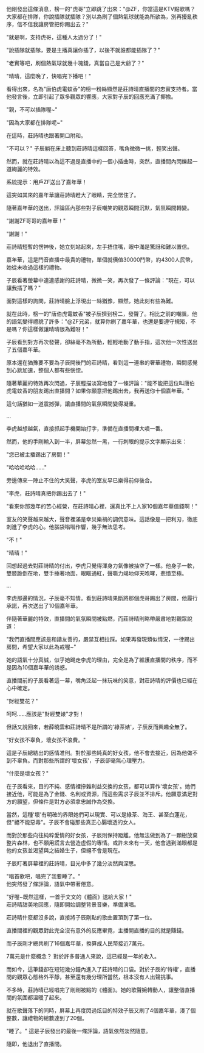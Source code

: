 他剛發出這條消息，榜一的"虎哥"立即跳了出來："@ZF，你當這是KTV點歌嗎？大家都在排隊，你說插隊就插隊？別以為刷了個熱氣球就能為所欲為，別再擾亂秩序，信不信我讓房管把你踢出去？"

"就是啊，支持虎哥，這種人太過分了！"

"說插隊就插隊，要是主播真讓你插了，以後不就誰都能插隊了？"

"老實等吧，刷個熱氣球就幾十塊錢，真當自己是大爺了？"

"晴晴，這麼晚了，快唱完下播吧！"

看得出來，名為"唐伯虎電蚊香"的榜一粉絲顯然是莊詩晴直播間的忠實支持者。當他發言後，立即引起了眾多觀眾的響應，大家對子辰的回應充滿了揶揄。

"親，不可以插隊喔~"

"因為大家都在排隊呢~"

在這時，莊詩晴也跟著開口附和。

"不可以？" 子辰躺在床上聽到莊詩晴這樣回答，嘴角微微一挑，輕笑出聲。

然而，就在莊詩晴以為這不過是直播中的一個小插曲時，突然，直播間內閃爍起一道絢麗的特效。

系統提示：用戶ZF送出了嘉年華！

這突如其來的嘉年華讓莊詩晴瞪大了眼睛，完全愣住了。

隨著嘉年華的送出，評論區內那些對子辰嘲笑的觀眾瞬間沉默，氣氛瞬間轉變。

"謝謝ZF哥哥的嘉年華！"

"謝謝！"

莊詩晴短暫的愣神後，她立刻站起來，左手捂住嘴，眼中滿是驚訝和難以置信。

嘉年華，這是鬥音直播中最貴的禮物，單個就價值30000鬥幣，約4300人民幣，她從未收過這樣的禮物。

子辰看著螢幕中連連感謝的莊詩晴，微微一笑，再次發了一條評論："現在，可以讓我插了嗎？"

面對這樣的詢問，莊詩晴臉上浮現出一絲猶豫，顯然，她此刻有些為難。

就在此時，榜一的"唐伯虎電蚊香"被子辰擠到榜二，發聲了。相比之前的嘲諷，他的語氣變得禮貌了許多："@ZF兄弟，就算你刷了嘉年華，也還是要遵守規矩，不是嗎？你這樣做讓晴晴很為難呀！"

子辰看到對方再次發聲，卻絲毫不為所動，輕輕地動了動手指，這次他一次性送出了五個嘉年華。

原本還在猶豫要不要為子辰開後門的莊詩晴，看到這一連串的奢華禮物，瞬間感覺到心跳加速，整個人都有些恍惚。

隨著華麗的特效再次閃過，子辰輕描淡寫地發了一條評論："能不能把這位叫唐伯虎電蚊香的朋友踢出直播間？如果你願意把他踢出去，我再送你十個嘉年華。"

這句話猶如一道震撼彈，讓直播間的氣氛瞬間變得凝重。

...

李虎越想越氣，直接抓起手機開始打字，準備在直播間裡大噴一番。

然而，他的手剛輸入到一半，屏幕忽然一黑，一行刺眼的提示文字顯示出來：

"您已被主播踢出了房間！"

"哈哈哈哈哈……"

旁邊傳來一陣止不住的大笑聲，李虎的室友早已樂得前仰後合。

"李虎，莊詩晴真把你踢出去了！"

"看來你那幾年的苦心經營，在莊詩晴心裡，還真比不上人家10個嘉年華值錢啊！"

室友的笑聲越來越大，聲音裡滿是幸災樂禍的調侃意味。這話像是一把利刃，徹底刺進了李虎的心。他腦袋嗡嗡作響，幾乎無法思考。

"不！"

"晴晴！"

回想起過去對莊詩晴的付出，李虎只覺得渾身力氣像被抽空了一樣。他身子一軟，雙膝跪倒在地，雙手捶著地面，眼眶通紅，聲嘶力竭地仰天咆哮，悲憤至極。

...

李虎那邊的情況，子辰毫不知情。看到莊詩晴果斷將那個虎哥踢出了房間，他履行承諾，再次送出了10個嘉年華。

伴隨著華麗的特效，直播間的氣氛瞬間被點燃，而莊詩晴則略帶嚴肅地對觀眾說道：

"我們直播間應該是和諧友善的，嚴禁互相拉踩。如果再發現類似情況，一律踢出房間，希望大家以此為戒喔~"

她的語氣十分真誠，似乎她踢走李虎的理由，完全是為了維護直播間的秩序，而不是因為10個嘉年華的誘惑。

直播間前的子辰看著這一幕，嘴角泛起一抹玩味的笑意，對莊詩晴的評價也已經在心中確定。

"財經雙花？"

呵呵……應該是"財經雙婊"才對！

但話又說回來，若薛曉雲和莊詩晴不是所謂的'綠茶婊'，子辰反而興趣全無了。  

"好女孩不辜負，壞女孩不浪費。"

這是子辰總結出的感情准則。對於那些純真的好女孩，他不會去接近，因為他做不到不辜負。而對那些所謂的'壞女孩'，子辰卻毫無心理壓力。

"什麼是壞女孩？"

在子辰看來，目的不純、感情裡摻雜利益交換的女孩，都可以算作'壞女孩'。她們接近他，可能是為了金錢、名利或資源，而這些需求子辰並不排斥。他願意滿足對方的願望，但條件是對方必須拿忠誠作為交換。

當然，這種'壞'有明確的界限她們可以現實、可以是綠茶、海王、甚至白蓮花，但"絕不能惡毒"。子辰不會碰那些真正心腸壞透的女人。

而對於那些向往純粹愛情的好女孩，子辰則保持距離。他無法做到為了一顆樹放棄整片森林，也不願用謊言去營造虛假的專情。或許未來有一天，他會遇到滿眼都是他的女孩並渴望與之結婚生子，但絕不會是現在。

子辰盯著屏幕裡的莊詩晴，目光中多了幾分淡然與深思。  

"唱首歌吧，唱完了我要睡了。"  
他突然發了條評論，語氣中帶著倦意。

"好喔~既然這樣，一首于文文的《體面》送給大家！"  
莊詩晴甜美地回應，隨即開始調整背景音樂，準備演唱。

莊詩晴什麼都沒多說，直接將子辰剛點的歌曲置頂到了第一位。

直播間裡的觀眾對此完全沒有意外的反應畢竟，主播開直播的目的就是賺錢。

而子辰剛才總共刷了16個嘉年華，換算成人民幣接近7萬元。

7萬元是什麼概念？
對於許多普通人來說，這已經是一年的收入。

而如今，這筆錢卻在短短幾分鐘內進入了莊詩晴的口袋。對於子辰的'特權'，直播間的觀眾心態格外平靜，甚至還有幾分理所當然，根本沒有人出聲挑事。

不多時，莊詩晴已經唱完了剛剛被點的《體面》。她的歌聲婉轉動人，讓整個直播間的氛圍都溫暖了起來。

就在歌聲落下的同時，屏幕上再度閃過炫目的特效子辰又刷了4個嘉年華，湊了個整數，讓禮物的總數達到了20個。

"睡了。"
這是子辰發出的最後一條評論，語氣依然淡然隨意。

隨即，他退出了直播間。